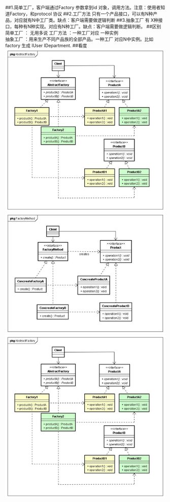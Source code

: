 ##1.简单工厂，客户端通过Factory 参数拿到id<protocol> 对象，调用方法。注意：使用者知道Factory，和protocol 协议
##2.工厂方法 只有一个产品接口，可以有N种产品，对应就有N中工厂类。缺点：客户端需要做逻辑判断
##3.抽象工厂 有 X种接口，每种有N种实现。对应有N种工厂。缺点：客户端需要做逻辑判断。
##区别
简单工厂 ： 无用多说
工厂方法 ：一种工厂对应 一种实例    
抽象工厂 ：用来生产不同产品族的全部产品。一种工厂 对应N中实例。比如 factory 生成 IUser IDepartment.
##看度
![简单](./AbstractFactory.jpg)
![工厂](./FactoryMethod.jpg)
![抽象](./AbstractFactory.jpg)